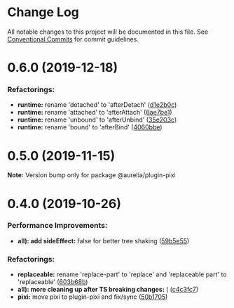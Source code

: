 # Change Log

All notable changes to this project will be documented in this file.
See [Conventional Commits](https://conventionalcommits.org) for commit guidelines.

<a name="0.6.0"></a>
# 0.6.0 (2019-12-18)

### Refactorings:

* **runtime:** rename 'detached' to 'afterDetach' ([d1e2b0c](https://github.com/aurelia/aurelia/commit/d1e2b0c))
* **runtime:** rename 'attached' to 'afterAttach' ([6ae7be1](https://github.com/aurelia/aurelia/commit/6ae7be1))
* **runtime:** rename 'unbound' to 'afterUnbind' ([35e203c](https://github.com/aurelia/aurelia/commit/35e203c))
* **runtime:** rename 'bound' to 'afterBind' ([4060bbe](https://github.com/aurelia/aurelia/commit/4060bbe))

<a name="0.5.0"></a>
# 0.5.0 (2019-11-15)

**Note:** Version bump only for package @aurelia/plugin-pixi

<a name="0.4.0"></a>
# 0.4.0 (2019-10-26)

### Performance Improvements:

* **all): add sideEffect:** false for better tree shaking ([59b5e55](https://github.com/aurelia/aurelia/commit/59b5e55))


### Refactorings:

* **replaceable:** rename 'replace-part' to 'replace' and 'replaceable part' to 'replaceable' ([603b68b](https://github.com/aurelia/aurelia/commit/603b68b))
* **all): more cleaning up after TS breaking changes:** ( ([c4c3fc7](https://github.com/aurelia/aurelia/commit/c4c3fc7))
* **pixi:** move pixi to plugin-pixi and fix/sync ([50b1705](https://github.com/aurelia/aurelia/commit/50b1705))


